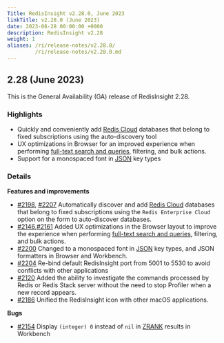 ```yaml
---
Title: RedisInsight v2.28.0, June 2023
linkTitle: v2.28.0 (June 2023)
date: 2023-06-28 00:00:00 +0000
description: RedisInsight v2.28
weight: 1
aliases: /ri/release-notes/v2.28.0/
         /ri/release-notes/v2.28.0.md
---
```

## 2.28 (June 2023)
This is the General Availability (GA) release of RedisInsight 2.28.

### Highlights
- Quickly and conveniently add [Redis Cloud](https://redis.com/redis-enterprise-cloud/overview/) databases that belong to fixed subscriptions using the auto-discovery tool
- UX optimizations in Browser for an improved experience when performing [full-text search and queries](https://redis.io/docs/stack/search/), filtering, and bulk actions.
- Support for a monospaced font in [JSON](https://redis.io/docs/stack/json/) key types

### Details

**Features and improvements**
- [#2198](https://github.com/RedisInsight/RedisInsight/pull/2198), [#2207](https://github.com/RedisInsight/RedisInsight/pull/2207) Automatically discover and add [Redis Cloud](https://redis.com/redis-enterprise-cloud/overview/) databases that belong to fixed subscriptions using the `Redis Enterprise Cloud` option on the form to auto-discover databases.
- [#2146](https://github.com/RedisInsight/RedisInsight/pull/2146),[#2161](https://github.com/RedisInsight/RedisInsight/pull/2161) Added UX optimizations in the Browser layout to improve the experience when performing [full-text search and queries](https://redis.io/docs/stack/search/), filtering, and bulk actions.
- [#2200](https://github.com/RedisInsight/RedisInsight/pull/2200) Changed to a monospaced font in [JSON](https://redis.io/docs/stack/json/) key types, and JSON formatters in Browser and Workbench.
- [#2204](https://github.com/RedisInsight/RedisInsight/pull/2204) Re-bind default RedisInsight port from 5001 to 5530 to avoid conflicts with other applications
- [#2120](https://github.com/RedisInsight/RedisInsight/pull/2120) Added the ability to investigate the commands processed by Redis or Redis Stack server without the need to stop Profiler when a new record appears.
- [#2186](https://github.com/RedisInsight/RedisInsight/pull/2186) Unified the RedisInsight icon with other macOS applications.


**Bugs**
- [#2154](https://github.com/RedisInsight/RedisInsight/pull/2154) Display `(integer) 0` instead of `nil` in [ZRANK](https://redis.io/commands/zrank/) results in Workbench
